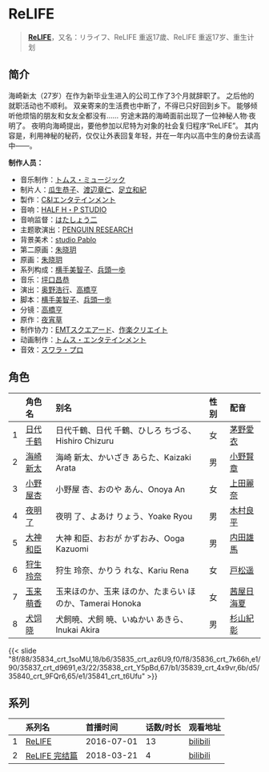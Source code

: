 # ReLIFE


> <u>**[ReLIFE](https://bgm.tv/subject/126173)**</u>，又名：リライフ、ReLIFE 重返17歲、ReLIFE 重返17岁、重生计划

## 简介

海崎新太（27岁）在作为新毕业生进入的公司工作了3个月就辞职了。
之后他的就职活动也不顺利。
双亲寄来的生活费也中断了，不得已只好回到乡下。
能够倾听他烦恼的朋友和女友全都没有……
穷途末路的海崎面前出现了一位神秘人物·夜明了。
夜明向海崎提出，要他参加以尼特为对象的社会复归程序“ReLIFE”。
其内容是，利用神秘的秘药，仅仅让外表回复年轻，并在一年内以高中生的身份去读高中——。

**制作人员：**
- 音乐制作：[トムス・ミュージック](https://bgm.tv/person/43491)
- 制片人：[瓜生恭子](https://bgm.tv/person/50231)、[渡辺章仁](https://bgm.tv/person/50194)、[足立和紀](https://bgm.tv/person/56457)
- 製作：[C&amp;Iエンタテインメント](https://bgm.tv/person/56809)
- 音响：[HALF H・P STUDIO](https://bgm.tv/person/13619)
- 音响监督：[はたしょう二](https://bgm.tv/person/6745)
- 主题歌演出：[PENGUIN RESEARCH](https://bgm.tv/person/20119)
- 背景美术：[studio Pablo](https://bgm.tv/person/18582)
- 第二原画：[朱晓玥](https://bgm.tv/person/38571)
- 原画：[朱晓玥](https://bgm.tv/person/38571)
- 系列构成：[横手美智子](https://bgm.tv/person/337)、[兵頭一歩](https://bgm.tv/person/2943)
- 音乐：[坪口昌恭](https://bgm.tv/person/24049)
- 演出：[奥野浩行](https://bgm.tv/person/11324)、[高橋亨](https://bgm.tv/person/1210)
- 脚本：[横手美智子](https://bgm.tv/person/337)、[兵頭一歩](https://bgm.tv/person/2943)
- 分镜：[高橋亨](https://bgm.tv/person/1210)
- 原作：[夜宵草](https://bgm.tv/person/17524)
- 制作协力：[EMTスクエアード](https://bgm.tv/person/19639)、[作楽クリエイト](https://bgm.tv/person/26975)
- 动画制作：[トムス・エンタテインメント](https://bgm.tv/person/1537)
- 音效：[スワラ・プロ](https://bgm.tv/person/2662)

## 角色

|     |   角色名   |   别名  | 性别 |  配音  |
|:--- |:------  |:----      |:---  |:--   |
| 1 | [日代千鹤](https://bgm.tv/character/35834) | 日代千鶴、日代 千鶴、ひしろ ちづる、Hishiro Chizuru | 女 | [茅野愛衣](https://bgm.tv/person/5847) |
| 2 | [海崎新太](https://bgm.tv/character/35835) | 海崎 新太、かいざき あらた、Kaizaki Arata | 男 | [小野賢章](https://bgm.tv/person/4965) |
| 3 | [小野屋杏](https://bgm.tv/character/35836) | 小野屋 杏、おのや あん、Onoya An | 女 | [上田麗奈](https://bgm.tv/person/13164) |
| 4 | [夜明了](https://bgm.tv/character/35837) | 夜明 了、よあけ りょう、Yoake Ryou | 男 | [木村良平](https://bgm.tv/person/4994) |
| 5 | [大神和臣](https://bgm.tv/character/35838) | 大神 和臣、おおが かずおみ、Ooga Kazuomi | 男 | [内田雄馬](https://bgm.tv/person/15390) |
| 6 | [狩生玲奈](https://bgm.tv/character/35839) | 狩生 玲奈、かりう れな、Kariu Rena | 女 | [戸松遥](https://bgm.tv/person/4856) |
| 7 | [玉来萌香](https://bgm.tv/character/35840) | 玉来ほのか、玉来 ほのか、たまらい ほのか、Tamerai Honoka | 女 | [茜屋日海夏](https://bgm.tv/person/18076) |
| 8 | [犬饲晓](https://bgm.tv/character/35841) | 犬飼暁、犬飼 暁、いぬかい あきら、Inukai Akira | 男 | [杉山紀彰](https://bgm.tv/person/4578) |

{{< slide "8f/88/35834_crt_1soMU,18/b6/35835_crt_az6U9,f0/f8/35836_crt_7k66h,e1/90/35837_crt_d9691,e3/22/35838_crt_Y5pBd,67/b1/35839_crt_4x9vr,6b/d5/35840_crt_9FQr6,65/e1/35841_crt_t6Ufu" >}}

## 系列

|     |   系列名   |   首播时间  | 话数/时长  | 观看地址 |
|:---  |:------    |:----      |:---       |:---  |
| 1 |[ReLIFE](https://bgm.tv/subject/126173)| 2016-07-01 | 13 | [bilibili](https://www.bilibili.com/bangumi/play/ep328172)  |
| 2 |[ReLIFE 完结篇](https://bgm.tv/subject/213816)| 2018-03-21 | 4 | [bilibili](https://www.bilibili.com/bangumi/play/ss23884)  |



